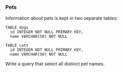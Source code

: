 ### Pets

Information about pets is kept in two separate tables:

```
TABLE dogs
  id INTEGER NOT NULL PRIMARY KEY,
  name VARCHAR(50) NOT NULL

TABLE cats
  id INTEGER NOT NULL PRIMARY KEY,
  name VARCHAR(50) NOT NULL
```

Write a query that select all distinct pet names.